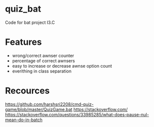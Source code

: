 # quiz_bat
Code for bat project I3.C

# Features
- wrong/correct awnser counter
- percentage of correct awnsers
- easy to increase or decrease awnse option count
- everithing in class separation

# Recources
https://github.com/harshsri2208/cmd-quiz-game/blob/master/QuizGame.bat
https://stackoverflow.com/
https://stackoverflow.com/questions/33985285/what-does-pause-nul-mean-do-in-batch
